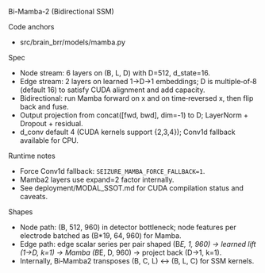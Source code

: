 Bi-Mamba-2 (Bidirectional SSM)

Code anchors
- src/brain_brr/models/mamba.py

Spec
- Node stream: 6 layers on (B, L, D) with D=512, d_state=16.
- Edge stream: 2 layers on learned 1→D→1 embeddings; D is multiple‑of‑8 (default 16) to satisfy CUDA alignment and add capacity.
- Bidirectional: run Mamba forward on x and on time‑reversed x, then flip back and fuse.
- Output projection from concat([fwd, bwd], dim=-1) to D; LayerNorm + Dropout + residual.
- d_conv default 4 (CUDA kernels support {2,3,4}); Conv1d fallback available for CPU.

Runtime notes
- Force Conv1d fallback: `SEIZURE_MAMBA_FORCE_FALLBACK=1`.
- Mamba2 layers use expand=2 factor internally.
- See deployment/MODAL_SSOT.md for CUDA compilation status and caveats.

Shapes
- Node path: (B, 512, 960) in detector bottleneck; node features per electrode batched as (B*19, 64, 960) for Mamba.
- Edge path: edge scalar series per pair shaped (B*E, 1, 960) → learned lift (1→D, k=1) → Mamba (B*E, D, 960) → project back (D→1, k=1).
- Internally, Bi‑Mamba2 transposes (B, C, L) ↔ (B, L, C) for SSM kernels.
